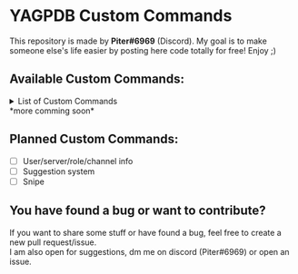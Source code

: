 # YAGPDB Custom Commands
This repository is made by **Piter#6969** (Discord). My goal is to make someone else's life easier by posting here code totally for free! Enjoy ;)

## Available Custom Commands:
<details>
<summary>List of Custom Commands</summary>

- [Snippets](https://github.com/Piterxyz/yagpdb-customcommands/tree/main/snippets)
  - Reverse text.
</details>
*more comming soon*

## Planned Custom Commands:
- [ ] User/server/role/channel info <br>
- [ ] Suggestion system <br>
- [ ] Snipe

## You have found a bug or want to contribute?
If you want to share some stuff or have found a bug, feel free to create a new pull request/issue. <br>
I am also open for suggestions, dm me on discord (Piter#6969) or open an issue.
